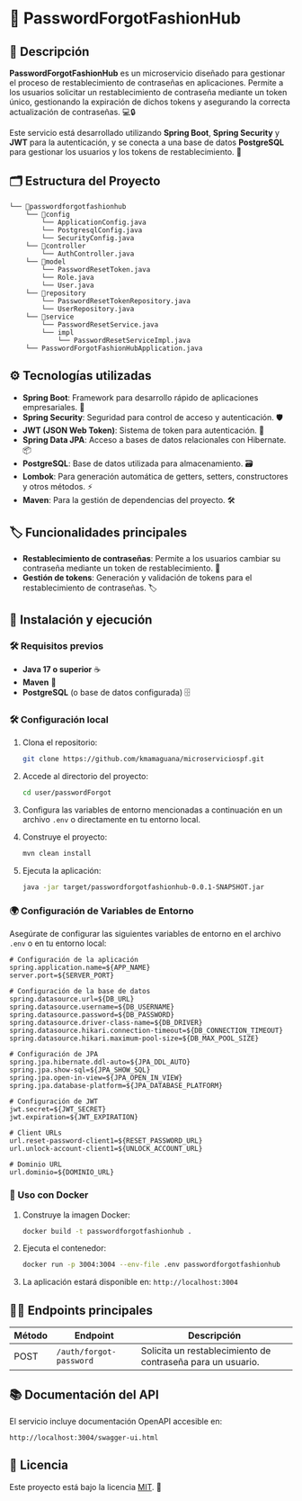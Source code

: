 # 🔑 PasswordForgotFashionHub

## 📝 Descripción

**PasswordForgotFashionHub** es un microservicio diseñado para gestionar el proceso de restablecimiento de contraseñas en aplicaciones. Permite a los usuarios solicitar un restablecimiento de contraseña mediante un token único, gestionando la expiración de dichos tokens y asegurando la correcta actualización de contraseñas. 💻🔒

Este servicio está desarrollado utilizando **Spring Boot**, **Spring Security** y **JWT** para la autenticación, y se conecta a una base de datos **PostgreSQL** para gestionar los usuarios y los tokens de restablecimiento. 🚀

## 🗂️ Estructura del Proyecto

```plaintext
└── 📁passwordforgotfashionhub
    └── 📁config
        └── ApplicationConfig.java
        └── PostgresqlConfig.java
        └── SecurityConfig.java
    └── 📁controller
        └── AuthController.java
    └── 📁model
        └── PasswordResetToken.java
        └── Role.java
        └── User.java
    └── 📁repository
        └── PasswordResetTokenRepository.java
        └── UserRepository.java
    └── 📁service
        └── PasswordResetService.java
        └── impl
            └── PasswordResetServiceImpl.java
    └── PasswordForgotFashionHubApplication.java
```

## ⚙️ Tecnologías utilizadas

- **Spring Boot**: Framework para desarrollo rápido de aplicaciones empresariales. 🔧
- **Spring Security**: Seguridad para control de acceso y autenticación. 🛡️
- **JWT (JSON Web Token)**: Sistema de token para autenticación. 🧩
- **Spring Data JPA**: Acceso a bases de datos relacionales con Hibernate. 📦
- **PostgreSQL**: Base de datos utilizada para almacenamiento. 🗃️
- **Lombok**: Para generación automática de getters, setters, constructores y otros métodos. ⚡
- **Maven**: Para la gestión de dependencias del proyecto. 🛠️

## 🏷️ Funcionalidades principales

- **Restablecimiento de contraseñas**: Permite a los usuarios cambiar su contraseña mediante un token de restablecimiento. 🔑
- **Gestión de tokens**: Generación y validación de tokens para el restablecimiento de contraseñas. 🏷️

## 🚀 Instalación y ejecución

### 🛠️ Requisitos previos

- **Java 17 o superior** ☕
- **Maven** 🔨
- **PostgreSQL** (o base de datos configurada) 🗄️

### 🛠️ Configuración local

1. Clona el repositorio:
   ```bash
   git clone https://github.com/kmamaguana/microserviciospf.git
   ```

2. Accede al directorio del proyecto:
   ```bash
   cd user/passwordForgot
   ```

3. Configura las variables de entorno mencionadas a continuación en un archivo `.env` o directamente en tu entorno local.

4. Construye el proyecto:
   ```bash
   mvn clean install
   ```

5. Ejecuta la aplicación:
   ```bash
   java -jar target/passwordforgotfashionhub-0.0.1-SNAPSHOT.jar
   ```

### 🌍 Configuración de Variables de Entorno

Asegúrate de configurar las siguientes variables de entorno en el archivo `.env` o en tu entorno local:

```properties
# Configuración de la aplicación
spring.application.name=${APP_NAME}
server.port=${SERVER_PORT}

# Configuración de la base de datos
spring.datasource.url=${DB_URL}
spring.datasource.username=${DB_USERNAME}
spring.datasource.password=${DB_PASSWORD}
spring.datasource.driver-class-name=${DB_DRIVER}
spring.datasource.hikari.connection-timeout=${DB_CONNECTION_TIMEOUT}
spring.datasource.hikari.maximum-pool-size=${DB_MAX_POOL_SIZE}

# Configuración de JPA
spring.jpa.hibernate.ddl-auto=${JPA_DDL_AUTO}
spring.jpa.show-sql=${JPA_SHOW_SQL}
spring.jpa.open-in-view=${JPA_OPEN_IN_VIEW}
spring.jpa.database-platform=${JPA_DATABASE_PLATFORM}

# Configuración de JWT
jwt.secret=${JWT_SECRET}
jwt.expiration=${JWT_EXPIRATION}

# Client URLs
url.reset-password-client1=${RESET_PASSWORD_URL}
url.unlock-account-client1=${UNLOCK_ACCOUNT_URL}

# Dominio URL
url.dominio=${DOMINIO_URL}
```

### 🐳 Uso con Docker

1. Construye la imagen Docker:
   ```bash
   docker build -t passwordforgotfashionhub .
   ```

2. Ejecuta el contenedor:
   ```bash
   docker run -p 3004:3004 --env-file .env passwordforgotfashionhub
   ```

3. La aplicación estará disponible en: `http://localhost:3004`

## 🧑‍💻 Endpoints principales

| Método | Endpoint               | Descripción                                        |
|--------|------------------------|----------------------------------------------------|
| POST   | `/auth/forgot-password` | Solicita un restablecimiento de contraseña para un usuario. |

## 📚 Documentación del API

El servicio incluye documentación OpenAPI accesible en:
```
http://localhost:3004/swagger-ui.html
```

## 📜 Licencia

Este proyecto está bajo la licencia [MIT](https://opensource.org/licenses/MIT). 📝
